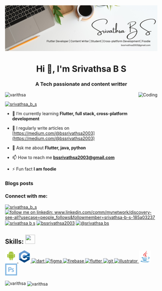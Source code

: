 
![logo](https://github.com/VARITHSA/VARITHSA/blob/main/White%20Minimalist%20Profile%20LinkedIn%20Banner.png)
<h1 align="center">Hi 👋, I'm Srivathsa B S</h1>
<h3 align="center">A Tech passionate and content writter</h3>

<img align = "right" alt = "Coding" widtht = "300" height= "300" src= "https://cdn.dribbble.com/users/1090020/screenshots/3901343/________-5.gif">

<p align="left"> <img src="https://komarev.com/ghpvc/?username=varithsa&label=Profile%20views&color=0e75b6&style=flat" alt="varithsa" /> </p>

<p align="left"> <a href="https://twitter.com/srivathsa_b_s" target="blank"><img src="https://img.shields.io/twitter/follow/srivathsa_b_s?logo=twitter&style=for-the-badge" alt="srivathsa_b_s" /></a> </p>

- 🌱 I’m currently learning **Flutter, full stack, cross-platform development**

- 📝 I regularly write articles on [https://medium.com/@bssrivathsa2003](https://medium.com/@bssrivathsa2003)

- 💬 Ask me about **Flutter, java, python**

- 📫 How to reach me **bssrivathsa2003@gmail.com**

- ⚡ Fun fact **I am foodie**

### Blogs posts
<!-- BLOG-POST-LIST:START -->
<!-- BLOG-POST-LIST:END -->

<h3 align="left">Connect with me:</h3>
<p align="left">
<a href="https://twitter.com/srivathsa_b_s" target="blank"><img align="center" src="https://raw.githubusercontent.com/rahuldkjain/github-profile-readme-generator/master/src/images/icons/Social/twitter.svg" alt="srivathsa_b_s" height="30" width="40" /></a>
<a href="https://linkedin.com/in/follow me on linkedin: www.linkedin.com/comm/mynetwork/discovery-see-all?usecase=people_follows&followmember=srivathsa-b-s-185a03237" target="blank"><img align="center" src="https://raw.githubusercontent.com/rahuldkjain/github-profile-readme-generator/master/src/images/icons/Social/linked-in-alt.svg" alt="follow me on linkedin: www.linkedin.com/comm/mynetwork/discovery-see-all?usecase=people_follows&followmember=srivathsa-b-s-185a03237" height="30" width="40" /></a>
<a href="https://fb.com/srivathsa b s" target="blank"><img align="center" src="https://raw.githubusercontent.com/rahuldkjain/github-profile-readme-generator/master/src/images/icons/Social/facebook.svg" alt="srivathsa b s" height="30" width="40" /></a>
<a href="https://instagram.com/bssrivathsa2003" target="blank"><img align="center" src="https://raw.githubusercontent.com/rahuldkjain/github-profile-readme-generator/master/src/images/icons/Social/instagram.svg" alt="bssrivathsa2003" height="30" width="40" /></a>
<a href="https://medium.com/@srivathsa bs" target="blank"><img align="center" src="https://raw.githubusercontent.com/rahuldkjain/github-profile-readme-generator/master/src/images/icons/Social/medium.svg" alt="@srivathsa bs" height="30" width="40" /></a>
</p>

<h2> Skills: <img src = "https://media2.giphy.com/media/QssGEmpkyEOhBCb7e1/giphy.gif?cid=ecf05e47a0n3gi1bfqntqmob8g9aid1oyj2wr3ds3mg700bl&rid=giphy.gif" width = 32px height= 30px > </h2>
<p align="left"> <a href="https://developer.android.com" target="_blank" rel="noreferrer"> <img src="https://raw.githubusercontent.com/devicons/devicon/master/icons/android/android-original-wordmark.svg" alt="android" width="40" height="40"/> </a> <a href="https://www.w3schools.com/cpp/" target="_blank" rel="noreferrer"> <img src="https://raw.githubusercontent.com/devicons/devicon/master/icons/cplusplus/cplusplus-original.svg" alt="cplusplus" width="40" height="40"/> </a> <a href="https://dart.dev" target="_blank" rel="noreferrer"> <img src="https://www.vectorlogo.zone/logos/dartlang/dartlang-icon.svg" alt="dart" width="40" height="40"/> </a> <a href="https://www.figma.com/" target="_blank" rel="noreferrer"> <img src="https://www.vectorlogo.zone/logos/figma/figma-icon.svg" alt="figma" width="40" height="40"/> </a> <a href="https://firebase.google.com/" target="_blank" rel="noreferrer"> <img src="https://www.vectorlogo.zone/logos/firebase/firebase-icon.svg" alt="firebase" width="40" height="40"/> </a> <a href="https://flutter.dev" target="_blank" rel="noreferrer"> <img src="https://www.vectorlogo.zone/logos/flutterio/flutterio-icon.svg" alt="flutter" width="40" height="40"/> </a> <a href="https://git-scm.com/" target="_blank" rel="noreferrer"> <img src="https://www.vectorlogo.zone/logos/git-scm/git-scm-icon.svg" alt="git" width="40" height="40"/> </a> <a href="https://www.adobe.com/in/products/illustrator.html" target="_blank" rel="noreferrer"> <img src="https://www.vectorlogo.zone/logos/adobe_illustrator/adobe_illustrator-icon.svg" alt="illustrator" width="40" height="40"/> </a> <a href="https://www.java.com" target="_blank" rel="noreferrer"> <img src="https://raw.githubusercontent.com/devicons/devicon/master/icons/java/java-original.svg" alt="java" width="40" height="40"/> </a> <a href="https://www.photoshop.com/en" target="_blank" rel="noreferrer"> <img src="https://raw.githubusercontent.com/devicons/devicon/master/icons/photoshop/photoshop-line.svg" alt="photoshop" width="40" height="40"/> </a> </p>

<p><img align="left" src="https://github-readme-stats.vercel.app/api/top-langs?username=varithsa&show_icons=true&locale=en&layout=compact" alt="varithsa" /></p>

<p>&nbsp;<img align="center" src="https://github-readme-stats.vercel.app/api?username=varithsa&show_icons=true&locale=en" alt="varithsa" /></p>



